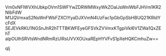 Vm0xNFlWVXhUbkpOVm1SWFYwZDRWMWxyWkZOalJsWnlWbFJHVm1KR2NIbFdW
M1JQVmxaS2NsWnFWbFZXClYyaDJXVmN4UzFac1pGbGpSbHBUQ21KRldYcFdX
SEJEVkRKU1NGSnJhR2hTTTBKWFEyeGFSVkZVVmxKTgpiVkl6V1ZWa1QxZEhT
alpOUlhSRVlsWndNRmRzUlRsUVVXOUxaREpHYVFvS1pXeHQKCmhuZw==

qlj
